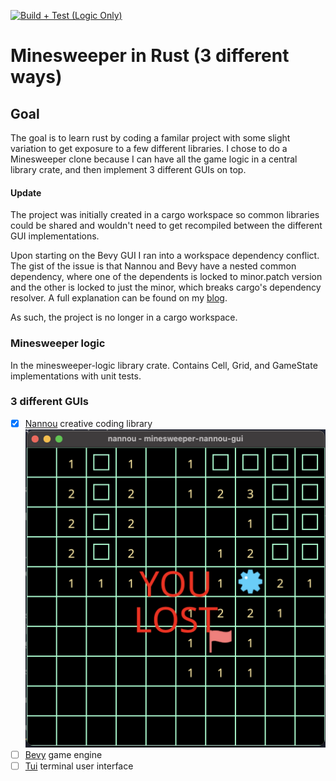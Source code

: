 [![Build + Test (Logic Only)](https://github.com/YaroBear/minesweeper-rs/actions/workflows/build-test-logic.yml/badge.svg)](https://github.com/YaroBear/minesweeper-rs/actions/workflows/build-test-logic.yml)

# Minesweeper in Rust (3 different ways)

## Goal

The goal is to learn rust by coding a familar project with some slight variation to get exposure to a few different libraries.
I chose to do a Minesweeper clone because I can have all the game logic in a central library crate, and then implement 3 different GUIs on top.

#### Update
The project was initially created in a cargo workspace so common libraries could be shared and wouldn't need to get recompiled between the different GUI implementations.

Upon starting on the Bevy GUI I ran into a workspace dependency conflict. The gist of the issue is that Nannou and Bevy have a nested common dependency, where one of the dependents is locked to minor.patch version and the other is locked to just the minor, which breaks cargo's dependency resolver. A full explanation can be found on my [blog](https://yaro.codes/cargo-workspace-woes/).

As such, the project is no longer in a cargo workspace.

### Minesweeper logic

In the minesweeper-logic library crate.
Contains Cell, Grid, and GameState implementations with unit tests.

### 3 different GUIs

- [x] [Nannou](https://github.com/nannou-org/nannou) creative coding library
![screenshot](https://raw.githubusercontent.com/YaroBear/minesweeper-rs/70fae1f9f0992c763bc3e0cf1f33be4518245b28/nannou-gui.png)
- [ ] [Bevy](https://github.com/bevyengine/bevy) game engine
- [ ] [Tui](https://github.com/fdehau/tui-rs) terminal user interface
